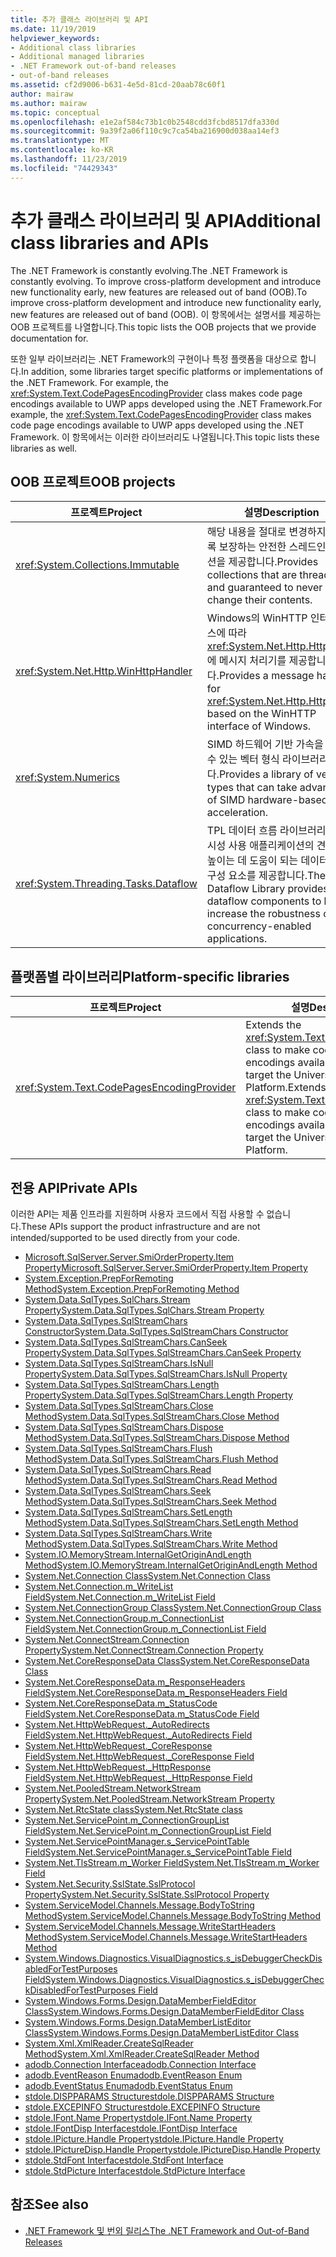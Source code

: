 ```yaml
---
title: 추가 클래스 라이브러리 및 API
ms.date: 11/19/2019
helpviewer_keywords:
- Additional class libraries
- Additional managed libraries
- .NET Framework out-of-band releases
- out-of-band releases
ms.assetid: cf2d9006-b631-4e5d-81cd-20aab78c60f1
author: mairaw
ms.author: mairaw
ms.topic: conceptual
ms.openlocfilehash: e1e2af584c73b1c0b2548cdd3fcbd8517dfa330d
ms.sourcegitcommit: 9a39f2a06f110c9c7ca54ba216900d038aa14ef3
ms.translationtype: MT
ms.contentlocale: ko-KR
ms.lasthandoff: 11/23/2019
ms.locfileid: "74429343"
---
```

# <a name="additional-class-libraries-and-apis"></a><span data-ttu-id="fec71-102">추가 클래스 라이브러리 및 API</span><span class="sxs-lookup"><span data-stu-id="fec71-102">Additional class libraries and APIs</span></span>

<span data-ttu-id="fec71-103">The .NET Framework is constantly evolving.</span><span class="sxs-lookup"><span data-stu-id="fec71-103">The .NET Framework is constantly evolving.</span></span> <span data-ttu-id="fec71-104">To improve cross-platform development and introduce new functionality early, new features are released out of band (OOB).</span><span class="sxs-lookup"><span data-stu-id="fec71-104">To improve cross-platform development and introduce new functionality early, new features are released out of band (OOB).</span></span> <span data-ttu-id="fec71-105">이 항목에서는 설명서를 제공하는 OOB 프로젝트를 나열합니다.</span><span class="sxs-lookup"><span data-stu-id="fec71-105">This topic lists the OOB projects that we provide documentation for.</span></span>  
  
<span data-ttu-id="fec71-106">또한 일부 라이브러리는 .NET Framework의 구현이나 특정 플랫폼을 대상으로 합니다.</span><span class="sxs-lookup"><span data-stu-id="fec71-106">In addition, some libraries target specific platforms or implementations of the .NET Framework.</span></span> <span data-ttu-id="fec71-107">For example, the <xref:System.Text.CodePagesEncodingProvider> class makes code page encodings available to UWP apps developed using the .NET Framework.</span><span class="sxs-lookup"><span data-stu-id="fec71-107">For example, the <xref:System.Text.CodePagesEncodingProvider> class makes code page encodings available to UWP apps developed using the .NET Framework.</span></span> <span data-ttu-id="fec71-108">이 항목에서는 이러한 라이브러리도 나열됩니다.</span><span class="sxs-lookup"><span data-stu-id="fec71-108">This topic lists these libraries as well.</span></span>  
  
## <a name="oob-projects"></a><span data-ttu-id="fec71-109">OOB 프로젝트</span><span class="sxs-lookup"><span data-stu-id="fec71-109">OOB projects</span></span>
  
| <span data-ttu-id="fec71-110">프로젝트</span><span class="sxs-lookup"><span data-stu-id="fec71-110">Project</span></span> | <span data-ttu-id="fec71-111">설명</span><span class="sxs-lookup"><span data-stu-id="fec71-111">Description</span></span> |  
| ------- | ----------- |  
| <xref:System.Collections.Immutable> | <span data-ttu-id="fec71-112">해당 내용을 절대로 변경하지 않도록 보장하는 안전한 스레드인 컬렉션을 제공합니다.</span><span class="sxs-lookup"><span data-stu-id="fec71-112">Provides collections that are thread safe and guaranteed to never change their contents.</span></span> |
| <xref:System.Net.Http.WinHttpHandler> | <span data-ttu-id="fec71-113">Windows의 WinHTTP 인터페이스에 따라 <xref:System.Net.Http.HttpClient> 에 메시지 처리기를 제공합니다.</span><span class="sxs-lookup"><span data-stu-id="fec71-113">Provides a message handler for <xref:System.Net.Http.HttpClient> based on the WinHTTP interface of Windows.</span></span> |
| <xref:System.Numerics> | <span data-ttu-id="fec71-114">SIMD 하드웨어 기반 가속을 활용할 수 있는 벡터 형식 라이브러리입니다.</span><span class="sxs-lookup"><span data-stu-id="fec71-114">Provides a library of vector types that can take advantage of SIMD hardware-based acceleration.</span></span>| 
| <xref:System.Threading.Tasks.Dataflow> | <span data-ttu-id="fec71-115">TPL 데이터 흐름 라이브러리는 동시성 사용 애플리케이션의 견고성을 높이는 데 도움이 되는 데이터 흐름 구성 요소를 제공합니다.</span><span class="sxs-lookup"><span data-stu-id="fec71-115">The TPL Dataflow Library provides dataflow components to help increase the robustness of concurrency-enabled applications.</span></span> |  

## <a name="platform-specific-libraries"></a><span data-ttu-id="fec71-116">플랫폼별 라이브러리</span><span class="sxs-lookup"><span data-stu-id="fec71-116">Platform-specific libraries</span></span>
  
| <span data-ttu-id="fec71-117">프로젝트</span><span class="sxs-lookup"><span data-stu-id="fec71-117">Project</span></span> | <span data-ttu-id="fec71-118">설명</span><span class="sxs-lookup"><span data-stu-id="fec71-118">Description</span></span> |  
| ------- | ----------- |  
| <xref:System.Text.CodePagesEncodingProvider> | <span data-ttu-id="fec71-119">Extends the <xref:System.Text.EncodingProvider> class to make code page encodings available to apps that target the Universal Windows Platform.</span><span class="sxs-lookup"><span data-stu-id="fec71-119">Extends the <xref:System.Text.EncodingProvider> class to make code page encodings available to apps that target the Universal Windows Platform.</span></span> |  
  
## <a name="private-apis"></a><span data-ttu-id="fec71-120">전용 API</span><span class="sxs-lookup"><span data-stu-id="fec71-120">Private APIs</span></span>  

<span data-ttu-id="fec71-121">이러한 API는 제품 인프라를 지원하며 사용자 코드에서 직접 사용할 수 없습니다.</span><span class="sxs-lookup"><span data-stu-id="fec71-121">These APIs support the product infrastructure and are not intended/supported to be used directly from your code.</span></span>  
  
* [<span data-ttu-id="fec71-122">Microsoft.SqlServer.Server.SmiOrderProperty.Item Property</span><span class="sxs-lookup"><span data-stu-id="fec71-122">Microsoft.SqlServer.Server.SmiOrderProperty.Item Property</span></span>](microsoft.sqlserver.server.smiorderproperty.item.md)
* [<span data-ttu-id="fec71-123">System.Exception.PrepForRemoting Method</span><span class="sxs-lookup"><span data-stu-id="fec71-123">System.Exception.PrepForRemoting Method</span></span>](system.exception.prepforremoting.md)
* [<span data-ttu-id="fec71-124">System.Data.SqlTypes.SqlChars.Stream Property</span><span class="sxs-lookup"><span data-stu-id="fec71-124">System.Data.SqlTypes.SqlChars.Stream Property</span></span>](system.data.sqltypes.sqlchars.stream.md)
* [<span data-ttu-id="fec71-125">System.Data.SqlTypes.SqlStreamChars Constructor</span><span class="sxs-lookup"><span data-stu-id="fec71-125">System.Data.SqlTypes.SqlStreamChars Constructor</span></span>](system.data.sqltypes.sqlstreamchars.-ctor.md)
* [<span data-ttu-id="fec71-126">System.Data.SqlTypes.SqlStreamChars.CanSeek Property</span><span class="sxs-lookup"><span data-stu-id="fec71-126">System.Data.SqlTypes.SqlStreamChars.CanSeek Property</span></span>](system.data.sqltypes.sqlstreamchars.canseek.md)
* [<span data-ttu-id="fec71-127">System.Data.SqlTypes.SqlStreamChars.IsNull Property</span><span class="sxs-lookup"><span data-stu-id="fec71-127">System.Data.SqlTypes.SqlStreamChars.IsNull Property</span></span>](system.data.sqltypes.sqlstreamchars.isnull.md)
* [<span data-ttu-id="fec71-128">System.Data.SqlTypes.SqlStreamChars.Length Property</span><span class="sxs-lookup"><span data-stu-id="fec71-128">System.Data.SqlTypes.SqlStreamChars.Length Property</span></span>](system.data.sqltypes.sqlstreamchars.length.md)
* [<span data-ttu-id="fec71-129">System.Data.SqlTypes.SqlStreamChars.Close Method</span><span class="sxs-lookup"><span data-stu-id="fec71-129">System.Data.SqlTypes.SqlStreamChars.Close Method</span></span>](system.data.sqltypes.sqlstreamchars.close.md)
* [<span data-ttu-id="fec71-130">System.Data.SqlTypes.SqlStreamChars.Dispose Method</span><span class="sxs-lookup"><span data-stu-id="fec71-130">System.Data.SqlTypes.SqlStreamChars.Dispose Method</span></span>](system.data.sqltypes.sqlstreamchars.dispose.md)
* [<span data-ttu-id="fec71-131">System.Data.SqlTypes.SqlStreamChars.Flush Method</span><span class="sxs-lookup"><span data-stu-id="fec71-131">System.Data.SqlTypes.SqlStreamChars.Flush Method</span></span>](system.data.sqltypes.sqlstreamchars.flush.md)
* [<span data-ttu-id="fec71-132">System.Data.SqlTypes.SqlStreamChars.Read Method</span><span class="sxs-lookup"><span data-stu-id="fec71-132">System.Data.SqlTypes.SqlStreamChars.Read Method</span></span>](system.data.sqltypes.sqlstreamchars.read.md)
* [<span data-ttu-id="fec71-133">System.Data.SqlTypes.SqlStreamChars.Seek Method</span><span class="sxs-lookup"><span data-stu-id="fec71-133">System.Data.SqlTypes.SqlStreamChars.Seek Method</span></span>](system.data.sqltypes.sqlstreamchars.seek.md)
* [<span data-ttu-id="fec71-134">System.Data.SqlTypes.SqlStreamChars.SetLength Method</span><span class="sxs-lookup"><span data-stu-id="fec71-134">System.Data.SqlTypes.SqlStreamChars.SetLength Method</span></span>](system.data.sqltypes.sqlstreamchars.setlength.md)
* [<span data-ttu-id="fec71-135">System.Data.SqlTypes.SqlStreamChars.Write Method</span><span class="sxs-lookup"><span data-stu-id="fec71-135">System.Data.SqlTypes.SqlStreamChars.Write Method</span></span>](system.data.sqltypes.sqlstreamchars.write.md)
* [<span data-ttu-id="fec71-136">System.IO.MemoryStream.InternalGetOriginAndLength Method</span><span class="sxs-lookup"><span data-stu-id="fec71-136">System.IO.MemoryStream.InternalGetOriginAndLength Method</span></span>](system.io.memorystream.internalgetoriginandlength.md)
* [<span data-ttu-id="fec71-137">System.Net.Connection Class</span><span class="sxs-lookup"><span data-stu-id="fec71-137">System.Net.Connection Class</span></span>](connection.md)
* [<span data-ttu-id="fec71-138">System.Net.Connection.m\_WriteList Field</span><span class="sxs-lookup"><span data-stu-id="fec71-138">System.Net.Connection.m\_WriteList Field</span></span>](m_writelist.md)
* [<span data-ttu-id="fec71-139">System.Net.ConnectionGroup Class</span><span class="sxs-lookup"><span data-stu-id="fec71-139">System.Net.ConnectionGroup Class</span></span>](connectiongroup.md)
* [<span data-ttu-id="fec71-140">System.Net.ConnectionGroup.m\_ConnectionList Field</span><span class="sxs-lookup"><span data-stu-id="fec71-140">System.Net.ConnectionGroup.m\_ConnectionList Field</span></span>](m_connectionlist.md)
* [<span data-ttu-id="fec71-141">System.Net.ConnectStream.Connection Property</span><span class="sxs-lookup"><span data-stu-id="fec71-141">System.Net.ConnectStream.Connection Property</span></span>](system.net.connectstream.connection.md)
* [<span data-ttu-id="fec71-142">System.Net.CoreResponseData Class</span><span class="sxs-lookup"><span data-stu-id="fec71-142">System.Net.CoreResponseData Class</span></span>](coreresponsedata.md)
* [<span data-ttu-id="fec71-143">System.Net.CoreResponseData.m\_ResponseHeaders Field</span><span class="sxs-lookup"><span data-stu-id="fec71-143">System.Net.CoreResponseData.m\_ResponseHeaders Field</span></span>](coreresponsedata_m_responseheaders.md)
* [<span data-ttu-id="fec71-144">System.Net.CoreResponseData.m\_StatusCode Field</span><span class="sxs-lookup"><span data-stu-id="fec71-144">System.Net.CoreResponseData.m\_StatusCode Field</span></span>](coreresponsedata_m_statuscode.md)
* [<span data-ttu-id="fec71-145">System.Net.HttpWebRequest.\_AutoRedirects Field</span><span class="sxs-lookup"><span data-stu-id="fec71-145">System.Net.HttpWebRequest.\_AutoRedirects Field</span></span>](_autoredirects.md)
* [<span data-ttu-id="fec71-146">System.Net.HttpWebRequest.\_CoreResponse Field</span><span class="sxs-lookup"><span data-stu-id="fec71-146">System.Net.HttpWebRequest.\_CoreResponse Field</span></span>](httpwebrequest__coreresponse.md)
* [<span data-ttu-id="fec71-147">System.Net.HttpWebRequest.\_HttpResponse Field</span><span class="sxs-lookup"><span data-stu-id="fec71-147">System.Net.HttpWebRequest.\_HttpResponse Field</span></span>](_httpresponse.md)
* [<span data-ttu-id="fec71-148">System.Net.PooledStream.NetworkStream Property</span><span class="sxs-lookup"><span data-stu-id="fec71-148">System.Net.PooledStream.NetworkStream Property</span></span>](system.net.pooledstream.networkstream.md)
* [<span data-ttu-id="fec71-149">System.Net.RtcState class</span><span class="sxs-lookup"><span data-stu-id="fec71-149">System.Net.RtcState class</span></span>](system.net.rtcstate.md)
* [<span data-ttu-id="fec71-150">System.Net.ServicePoint.m\_ConnectionGroupList Field</span><span class="sxs-lookup"><span data-stu-id="fec71-150">System.Net.ServicePoint.m\_ConnectionGroupList Field</span></span>](m_connectiongrouplist.md)
* [<span data-ttu-id="fec71-151">System.Net.ServicePointManager.s\_ServicePointTable Field</span><span class="sxs-lookup"><span data-stu-id="fec71-151">System.Net.ServicePointManager.s\_ServicePointTable Field</span></span>](s_servicepointtable.md)
* [<span data-ttu-id="fec71-152">System.Net.TlsStream.m_Worker Field</span><span class="sxs-lookup"><span data-stu-id="fec71-152">System.Net.TlsStream.m_Worker Field</span></span>](system.net.tlsstream.m_worker.md)
* [<span data-ttu-id="fec71-153">System.Net.Security.SslState.SslProtocol Property</span><span class="sxs-lookup"><span data-stu-id="fec71-153">System.Net.Security.SslState.SslProtocol Property</span></span>](system.net.security.sslstate.sslprotocol.md)
* [<span data-ttu-id="fec71-154">System.ServiceModel.Channels.Message.BodyToString Method</span><span class="sxs-lookup"><span data-stu-id="fec71-154">System.ServiceModel.Channels.Message.BodyToString Method</span></span>](system.servicemodel.channels.message.bodytostring.md)
* [<span data-ttu-id="fec71-155">System.ServiceModel.Channels.Message.WriteStartHeaders Method</span><span class="sxs-lookup"><span data-stu-id="fec71-155">System.ServiceModel.Channels.Message.WriteStartHeaders Method</span></span>](system.servicemodel.channels.message.writestartheaders.md)
* [<span data-ttu-id="fec71-156">System.Windows.Diagnostics.VisualDiagnostics.s\_isDebuggerCheckDisabledForTestPurposes Field</span><span class="sxs-lookup"><span data-stu-id="fec71-156">System.Windows.Diagnostics.VisualDiagnostics.s\_isDebuggerCheckDisabledForTestPurposes Field</span></span>](s-isdebuggercheckdisabledfortestpurposes-field.md)
* [<span data-ttu-id="fec71-157">System.Windows.Forms.Design.DataMemberFieldEditor Class</span><span class="sxs-lookup"><span data-stu-id="fec71-157">System.Windows.Forms.Design.DataMemberFieldEditor Class</span></span>](datamemberfieldeditor-class.md)
* [<span data-ttu-id="fec71-158">System.Windows.Forms.Design.DataMemberListEditor Class</span><span class="sxs-lookup"><span data-stu-id="fec71-158">System.Windows.Forms.Design.DataMemberListEditor Class</span></span>](datamemberlisteditor-class.md)
* [<span data-ttu-id="fec71-159">System.Xml.XmlReader.CreateSqlReader Method</span><span class="sxs-lookup"><span data-stu-id="fec71-159">System.Xml.XmlReader.CreateSqlReader Method</span></span>](system.xml.xmlreader.createsqlreader.md)
* [<span data-ttu-id="fec71-160">adodb.Connection Interface</span><span class="sxs-lookup"><span data-stu-id="fec71-160">adodb.Connection Interface</span></span>](adodb.connection.md)
* [<span data-ttu-id="fec71-161">adodb.EventReason Enum</span><span class="sxs-lookup"><span data-stu-id="fec71-161">adodb.EventReason Enum</span></span>](adodb.eventreasonenum.md)
* [<span data-ttu-id="fec71-162">adodb.EventStatus Enum</span><span class="sxs-lookup"><span data-stu-id="fec71-162">adodb.EventStatus Enum</span></span>](adodb.eventstatusenum.md)
* [<span data-ttu-id="fec71-163">stdole.DISPPARAMS Structure</span><span class="sxs-lookup"><span data-stu-id="fec71-163">stdole.DISPPARAMS Structure</span></span>](stdole.dispparams.md)
* [<span data-ttu-id="fec71-164">stdole.EXCEPINFO Structure</span><span class="sxs-lookup"><span data-stu-id="fec71-164">stdole.EXCEPINFO Structure</span></span>](stdole.excepinfo.md)
* [<span data-ttu-id="fec71-165">stdole.IFont.Name Property</span><span class="sxs-lookup"><span data-stu-id="fec71-165">stdole.IFont.Name Property</span></span>](stdole.ifont.name.md)
* [<span data-ttu-id="fec71-166">stdole.IFontDisp Interface</span><span class="sxs-lookup"><span data-stu-id="fec71-166">stdole.IFontDisp Interface</span></span>](stdole.ifontdisp.md)
* [<span data-ttu-id="fec71-167">stdole.IPicture.Handle Property</span><span class="sxs-lookup"><span data-stu-id="fec71-167">stdole.IPicture.Handle Property</span></span>](stdole.ipicture.handle.md)
* [<span data-ttu-id="fec71-168">stdole.IPictureDisp.Handle Property</span><span class="sxs-lookup"><span data-stu-id="fec71-168">stdole.IPictureDisp.Handle Property</span></span>](stdole.ipicturedisp.handle.md)
* [<span data-ttu-id="fec71-169">stdole.StdFont Interface</span><span class="sxs-lookup"><span data-stu-id="fec71-169">stdole.StdFont Interface</span></span>](stdole.stdfont.md)
* [<span data-ttu-id="fec71-170">stdole.StdPicture Interface</span><span class="sxs-lookup"><span data-stu-id="fec71-170">stdole.StdPicture Interface</span></span>](stdole.stdpicture.md)
  
## <a name="see-also"></a><span data-ttu-id="fec71-171">참조</span><span class="sxs-lookup"><span data-stu-id="fec71-171">See also</span></span>

* [<span data-ttu-id="fec71-172">.NET Framework 및 번외 릴리스</span><span class="sxs-lookup"><span data-stu-id="fec71-172">The .NET Framework and Out-of-Band Releases</span></span>](../get-started/the-net-framework-and-out-of-band-releases.md)
